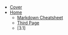 * [Cover](/)
* [Home](main.md)
   * [Markdown Cheatsheet](markdown-cheatsheet.md)
   * [Third Page](third.md)
   * [3.1]
